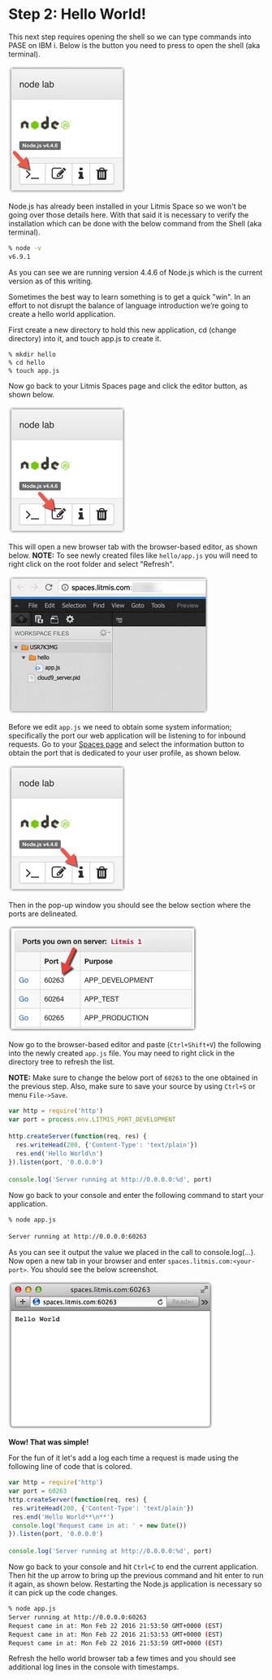 # Step 2: Hello World!

This next step requires opening the shell so we can type commands into PASE on IBM i.  Below is the button you need to press to open the shell \(aka terminal\).

![image alt text](img/image_5.png)

Node.js has already been installed in your Litmis Space so we won't be going over those details here.  With that said it is necessary to verify the installation which can be done with the below command from the Shell \(aka terminal\).

```sh
% node -v
v6.9.1
```

As you can see we are running version 4.4.6 of Node.js which is the current version as of this writing.

Sometimes the best way to learn something is to get a quick "win".  In an effort to not disrupt the balance of language introduction we’re going to create a hello world application.

First create a new directory to hold this new application, cd \(change directory\) into it, and touch app.js to create it.

```
% mkdir hello
% cd hello 
% touch app.js
```

Now go back to your Litmis Spaces page and click the editor button, as shown below.

![image alt text](img/image_6.png)

This will open a new browser tab with the browser-based editor, as shown below.  **NOTE:** To see newly created files like `hello/app.js` you will need to right click on the root folder and select "Refresh".

![image alt text](img/image_7.png)

Before we edit `app.js` we need to obtain some system information; specifically the port our web application will be listening to for inbound requests.  Go to your [Spaces page](https://spaces.litmis.com/workspaces) and select the information button to obtain the port that is dedicated to your user profile, as shown below.

![image alt text](img/image_8.png)

Then in the pop-up window you should see the below section where the ports are delineated.

![image alt text](img/image_9.png)

Now go to the browser-based editor and paste \(`Ctrl+Shift+V`\) the following into the newly created `app.js` file.  You may need to right click in the directory tree to refresh the list.

**NOTE:** Make sure to change the below port of `60263` to the one obtained in the previous step. Also, make sure to save your source by using `Ctrl+S` or menu `File->Save`.

```js
var http = require('http')
var port = process.env.LITMIS_PORT_DEVELOPMENT

http.createServer(function(req, res) {
  res.writeHead(200, {'Content-Type': 'text/plain'})
  res.end('Hello World\n')
}).listen(port, '0.0.0.0')

console.log('Server running at http://0.0.0.0:%d', port)
```

Now go back to your console and enter the following command to start your application.

```sh
% node app.js 

Server running at http://0.0.0.0:60263
```

As you can see it output the value we placed in the call to console.log\(...\).  Now open a new tab in your browser and enter `spaces.litmis.com:<your-port>`. You should see the below screenshot.

![image alt text](img/image_10.png)

**Wow!  That was simple!**

For the fun of it let's add a log each time a request is made using the following line of code that is colored.

```js
var http = require('http')
var port = 60263
http.createServer(function(req, res) {
 res.writeHead(200, {'Content-Type': 'text/plain'})
 res.end('Hello World**\n**')
 console.log('Request came in at: ' + new Date())
}).listen(port, '0.0.0.0')

console.log('Server running at http://0.0.0.0:%d', port)
```

Now go back to your console and hit `Ctrl+C` to end the current application.  Then hit the up arrow to bring up the previous command and hit enter to run it again, as shown below.  Restarting the Node.js application is necessary so it can pick up the code changes.

```sh
% node app.js
Server running at http://0.0.0.0:60263
Request came in at: Mon Feb 22 2016 21:53:50 GMT+0000 (EST)
Request came in at: Mon Feb 22 2016 21:53:53 GMT+0000 (EST)
Request came in at: Mon Feb 22 2016 21:53:59 GMT+0000 (EST)
```

Refresh the hello world browser tab a few times and you should see additional log lines in the console with timestamps.

